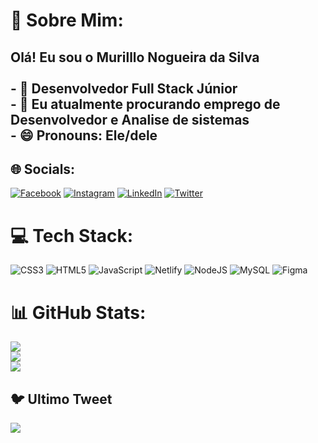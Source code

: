 # 💫 Sobre Mim:
## Olá! Eu sou o Murilllo Nogueira da Silva<br><br>- 🔭 Desenvolvedor Full Stack Júnior<br>- 🌱 Eu atualmente  procurando emprego de Desenvolvedor e Analise de sistemas<br>- 😄 Pronouns: Ele/dele<br>


## 🌐 Socials:
[![Facebook](https://img.shields.io/badge/Facebook-%231877F2.svg?logo=Facebook&logoColor=white)](https://facebook.com/murillo.nogueiradasilva.1) [![Instagram](https://img.shields.io/badge/Instagram-%23E4405F.svg?logo=Instagram&logoColor=white)](https://instagram.com/muri_ns1) [![LinkedIn](https://img.shields.io/badge/LinkedIn-%230077B5.svg?logo=linkedin&logoColor=white)](https://linkedin.com/in/murillo-n-silva) [![Twitter](https://img.shields.io/badge/Twitter-%231DA1F2.svg?logo=Twitter&logoColor=white)](https://twitter.com/Murillo84942170) 

# 💻 Tech Stack:
![CSS3](https://img.shields.io/badge/css3-%231572B6.svg?style=for-the-badge&logo=css3&logoColor=white) ![HTML5](https://img.shields.io/badge/html5-%23E34F26.svg?style=for-the-badge&logo=html5&logoColor=white) ![JavaScript](https://img.shields.io/badge/javascript-%23323330.svg?style=for-the-badge&logo=javascript&logoColor=%23F7DF1E) ![Netlify](https://img.shields.io/badge/netlify-%23000000.svg?style=for-the-badge&logo=netlify&logoColor=#00C7B7) ![NodeJS](https://img.shields.io/badge/node.js-6DA55F?style=for-the-badge&logo=node.js&logoColor=white) ![MySQL](https://img.shields.io/badge/mysql-%2300f.svg?style=for-the-badge&logo=mysql&logoColor=white) 	![Figma](https://img.shields.io/badge/figma-%23F24E1E.svg?style=for-the-badge&logo=figma&logoColor=white)
# 📊 GitHub Stats:
![](https://github-readme-stats.vercel.app/api?username=Murillons1&theme=radical&hide_border=true&include_all_commits=false&count_private=false)<br/>
![](https://github-readme-streak-stats.herokuapp.com/?user=Murillons1&theme=radical&hide_border=true)<br/>
![](https://github-readme-stats.vercel.app/api/top-langs/?username=Murillons1&theme=radical&hide_border=true&include_all_commits=false&count_private=false&layout=compact)

## 🐦 Ultimo Tweet
[![](https://gtce.itsvg.in/api?username=Murillo84942170)](https://github.com/VishwaGauravIn/github-twitter-card-embed)

<!-- Proudly created with GPRM ( https://gprm.itsvg.in ) -->
